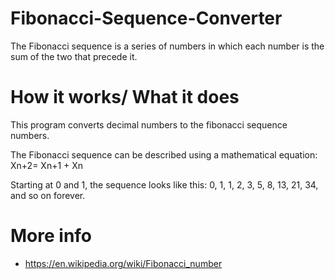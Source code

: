 # Fibonacci-Sequence-Converter

The Fibonacci sequence is a series of numbers in which each number is the sum of the two that precede it.

# How it works/ What it does

This program converts decimal numbers to the fibonacci sequence numbers. 

The Fibonacci sequence can be described using a mathematical equation: Xn+2= Xn+1 + Xn

Starting at 0 and 1, the sequence looks like this: 0, 1, 1, 2, 3, 5, 8, 13, 21, 34, and so on forever. 

# More info
- https://en.wikipedia.org/wiki/Fibonacci_number

